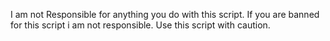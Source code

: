 I am not Responsible for anything you do with this script.
If you are banned for this script i am not responsible.
Use this script with caution.
